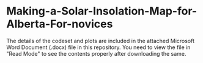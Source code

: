# Making-a-Solar-Insolation-Map-for-Alberta-For-novices

The details of the codeset and plots are included in the attached Microsoft Word Document (.docx) file in this repository. 
You need to view the file in "Read Mode" to see the contents properly after downloading the same.
